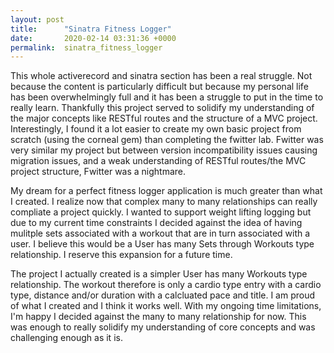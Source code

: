 ```yaml
---
layout: post
title:      "Sinatra Fitness Logger"
date:       2020-02-14 03:31:36 +0000
permalink:  sinatra_fitness_logger
---
```



This whole activerecord and sinatra section has been a real struggle. Not because the content is particularly difficult but because my personal life has been overwhelmingly full and it has been a struggle to put in the time to really learn. Thankfully this project served to solidify my understanding of the major concepts like RESTful routes and the structure of a MVC project. 
Interestingly, I found it a lot easier to create my own basic project from scratch (using the corneal gem) than completing the fwitter lab. Fwitter was very similar my project but between version incompatibility issues causing migration issues, and a weak understanding of RESTful routes/the MVC project structure, Fwitter was a nightmare. 

My dream for a perfect fitness logger application is much greater than what I created. I realize now that complex many to many relationships can really compliate a project quickly. I wanted to support weight lifting logging but due to my current time constraints I decided against the idea of having mulitple sets associated with a workout that are in turn associated with a user. I believe this would be a User has many Sets through Workouts type relationship. I reserve this expansion for a future time.

The project I actually created is a simpler User has many Workouts type relationship. The workout therefore is only a cardio type entry with a cardio type, distance and/or duration with a calcluated pace and title. I am proud of what I created and I think it works well. With my ongoing time limitations, I'm happy I decided against the many to many relationship for now. This was enough to really solidify my understanding of core concepts and was challenging enough as it is.
